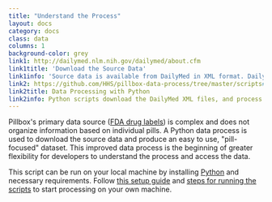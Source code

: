 ```yaml
---
title: "Understand the Process"
layout: docs
category: docs
class: data
columns: 1
background-color: grey
link1: http://dailymed.nlm.nih.gov/dailymed/about.cfm
link1title: 'Download the Source Data'
link1info: 'Source data is available from DailyMed in XML format. DailyMed is a service of the National Library of Medicine (NLM)'
link2: https://github.com/HHS/pillbox-data-process/tree/master/scripts#pillbox-data-process
link2title: Data Processing with Python
link2info: Python scripts download the DailyMed XML files, and process them into a JSON API and CSV.
---
```


Pillbox's primary data source ([FDA drug labels](http://www.fda.gov/forindustry/datastandards/structuredproductlabeling/default.htm)) is complex and does not organize information based on individual pills. A Python data process is used to download the source data and produce an easy to use, "pill-focused" dataset. This improved data process is the beginning of greater flexibility for developers to understand the process and access the data.

This script can be run on your local machine by installing [Python](http://www.python.org/) and necessary requirements. Follow [this setup guide](https://github.com/HHS/pillbox-data-process/blob/master/documentation/SETUP.md) and [steps for running the scripts](https://github.com/HHS/pillbox-data-process/tree/master/scripts#pillbox-data-process) to start processing on your own machine.
